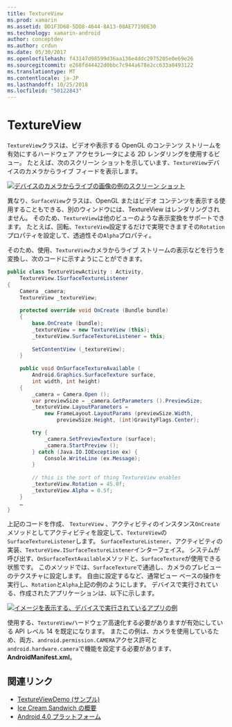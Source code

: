 ```yaml
---
title: TextureView
ms.prod: xamarin
ms.assetid: DD1F3D68-5DD8-4644-8A13-08AE7719DE30
ms.technology: xamarin-android
author: conceptdev
ms.author: crdun
ms.date: 05/30/2017
ms.openlocfilehash: f43147d98599d36aa136e4ddc2975205e0e69e26
ms.sourcegitcommit: e268fd44422d0bbc7c944a678e2cc633a0493122
ms.translationtype: MT
ms.contentlocale: ja-JP
ms.lasthandoff: 10/25/2018
ms.locfileid: "50122843"
---
```

# <a name="textureview"></a>TextureView

`TextureView`クラスは、ビデオや表示する OpenGL のコンテンツ ストリームを有効にするハードウェア アクセラレータによる 2D レンダリングを使用するビュー。 たとえば、次のスクリーン ショットを示しています、`TextureView`デバイスのカメラからライブ フィードを表示します。

[![デバイスのカメラからライブの画像の例のスクリーン ショット](texture-view-images/22-textureviewcamera.png)](texture-view-images/22-textureviewcamera.png#lightbox)

異なり、`SurfaceView`クラスは、OpenGL またはビデオ コンテンツを表示する使用することもできる、別のウィンドウには、TextureView はレンダリングされません。
そのため、`TextureView`は他のビューのような表示変換をサポートできます。 たとえば、回転、`TextureView`設定するだけで実現できますその`Rotation`プロパティを設定して、透過性その`Alpha`プロパティ。

そのため、使用、`TextureView`カメラからライブ ストリームの表示などを行うを変換し、次のコードに示すようにことができます。

```csharp
public class TextureViewActivity : Activity,
    TextureView.ISurfaceTextureListener
{
    Camera _camera;
    TextureView _textureView;
       
    protected override void OnCreate (Bundle bundle)
    {
        base.OnCreate (bundle);
        _textureView = new TextureView (this);
        _textureView.SurfaceTextureListener = this;
           
        SetContentView (_textureView);
    }
       
    public void OnSurfaceTextureAvailable (
        Android.Graphics.SurfaceTexture surface,
        int width, int height)
    {
        _camera = Camera.Open ();
        var previewSize = _camera.GetParameters ().PreviewSize;
        _textureView.LayoutParameters =
            new FrameLayout.LayoutParams (previewSize.Width,
                previewSize.Height, (int)GravityFlags.Center);

        try {
            _camera.SetPreviewTexture (surface);
            _camera.StartPreview ();
        } catch (Java.IO.IOException ex) {
            Console.WriteLine (ex.Message);
        }
           
        // this is the sort of thing TextureView enables
        _textureView.Rotation = 45.0f;
        _textureView.Alpha = 0.5f;
    }
    …
}
```

上記のコードを作成、 `TextureView` 、アクティビティのインスタンス`OnCreate`メソッドとしてアクティビティを設定して、`TextureView`の`SurfaceTextureListener`します。 `SurfaceTextureListener`、アクティビティの実装、`TextureView.ISurfaceTextureListener`インターフェイス。 システムが呼び出す、`OnSurfaceTextAvailable`メソッドと、`SurfaceTexture`が使用できる状態です。 このメソッドでは、`SurfaceTexture`で通過し、カメラのプレビューのテクスチャに設定します。 自由に設定するなど、通常ビュー ベースの操作を実行し、`Rotation`と`Alpha`上記の例のようにします。 デバイスで実行されている、作成されたアプリケーションは、以下に示します。

[![イメージを表示する、デバイスで実行されているアプリの例](texture-view-images/17-textureviewdemo.png)](texture-view-images/17-textureviewdemo.png#lightbox)

使用する、`TextureView`ハードウェア高速化する必要がありますが有効にしている API レベル 14 を既定になります。 またこの例は、カメラを使用しているため、両方、`android.permission.CAMERA`アクセス許可と`android.hardware.camera`で機能を設定する必要があります、 **AndroidManifest.xml**。



## <a name="related-links"></a>関連リンク

- [TextureViewDemo (サンプル)](https://developer.xamarin.com/samples/monodroid/TextureViewDemo/)
- [Ice Cream Sandwich の概要](http://www.android.com/about/ice-cream-sandwich/)
- [Android 4.0 プラットフォーム](http://developer.android.com/sdk/android-4.0.html)
